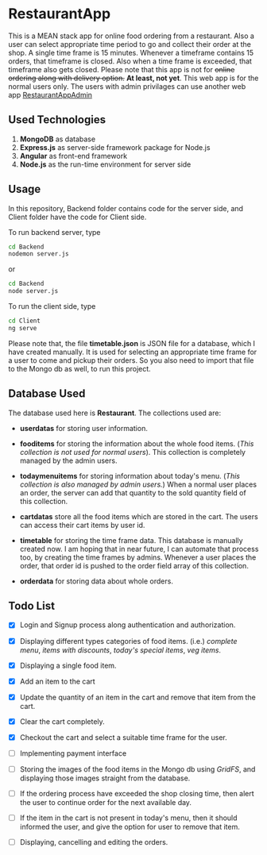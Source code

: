 # RestaurantApp

This is a MEAN stack app for online food ordering from a restaurant. Also a user can select appropriate time period to go and collect their order at the shop. A single time frame is 15 minutes. Whenever a timeframe contains 15 orders, that timeframe is closed. Also when a time frame is exceeded, that timeframe also gets closed. Please note that this app is not for ~~online ordering along with delivery option.~~ **At least, not yet**. This web app is for the normal users only. The users with admin privilages can use another web app [RestaurantAppAdmin](https://github.com/MikhilMC/RestaurantAppAdmin)

## Used Technologies

1. **MongoDB** as database
2. **Express.js** as server-side framework package for Node.js
3. **Angular** as front-end framework
4. **Node.js** as the run-time environment for server side

## Usage

In this repository, Backend folder contains code for the server side, and Client folder have the code for Client side.

To run backend server, type
```bash
cd Backend
nodemon server.js
```
or
```bash
cd Backend
node server.js
```

To run the client side, type
```bash
cd Client
ng serve
```
Please note that, the file **timetable.json** is JSON file for a database, which I have created manually.
It is used for selecting an appropriate time frame for a user to come and pickup their orders. So you also need to import that file to the Mongo db as well, to run this project.

## Database Used

The database used here is **Restaurant**. The collections used are:

* __userdatas__ for storing user information.

* __fooditems__ for storing the information about the whole food items. (_This collection is not used for normal users_). This collection is completely managed by the admin users.

* __todaymenuitems__ for storing information about today's menu. (_This collection is also managed by admin users._) When a normal user places an order, the server can add that quantity to the sold quantity field of this collection.

* __cartdatas__ store all the food items which are stored in the cart. The users can access their cart items by user id.

* __timetable__ for storing the time frame data. This database is manually created now. I am hoping that in near future, I can automate that process too, by creating the time frames by admins. Whenever a user places the order, that order id is pushed to the order field array of this collection.

* __orderdata__ for storing data about whole orders.

## Todo List

- [x] Login and Signup process along authentication and authorization.

- [x] Displaying different types categories of food items. (i.e.) _complete menu_, _items with discounts_, _today's special items_, _veg items_.

- [x] Displaying a single food item.

- [x] Add an item to the cart

- [x] Update the quantity of an item in the cart and remove that item from the cart.

- [x] Clear the cart completely.

- [x] Checkout the cart and select a suitable time frame for the user.

- [ ] Implementing payment interface

- [ ] Storing the images of the food items in the Mongo db using *GridFS*, and displaying those images  straight from the database.

- [ ] If the ordering process have exceeded the shop closing time, then alert the user to continue order for the next available day.

- [ ] If the item in the cart is not present in today's menu, then it should informed the user, and give the option for user to remove that item.

- [ ] Displaying, cancelling and editing the orders.